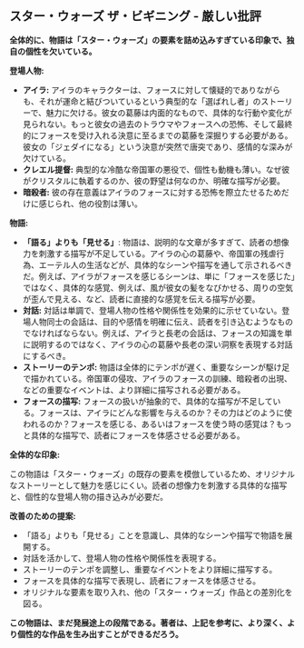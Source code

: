 ## スター・ウォーズ ザ・ビギニング - 厳しい批評

**全体的に、物語は「スター・ウォーズ」の要素を詰め込みすぎている印象で、独自の個性を欠いている。** 

**登場人物:**

* **アイラ:** アイラのキャラクターは、フォースに対して懐疑的でありながらも、それが運命と結びついているという典型的な「選ばれし者」のストーリーで、魅力に欠ける。彼女の葛藤は内面的なもので、具体的な行動や変化が見られない。もっと彼女の過去のトラウマやフォースへの恐怖、そして最終的にフォースを受け入れる決意に至るまでの葛藤を深掘りする必要がある。彼女の「ジェダイになる」という決意が突然で唐突であり、感情的な深みが欠けている。
* **クレエル提督:**  典型的な冷酷な帝国軍の悪役で、個性も動機も薄い。なぜ彼がクリスタルに執着するのか、彼の野望は何なのか、明確な描写が必要。
* **暗殺者:**  彼の存在意義はアイラのフォースに対する恐怖を際立たせるためだけに感じられ、他の役割は薄い。

**物語:**

* **「語る」よりも「見せる」**: 物語は、説明的な文章が多すぎて、読者の想像力を刺激する描写が不足している。アイラの心の葛藤や、帝国軍の残虐行為、エーテル人の生活などが、具体的なシーンや描写を通して示されるべきだ。例えば、アイラがフォースを感じるシーンは、単に「フォースを感じた」ではなく、具体的な感覚、例えば、風が彼女の髪をなびかせる、周りの空気が歪んで見える、など、読者に直接的な感覚を伝える描写が必要。
* **対話:** 対話は単調で、登場人物の性格や関係性を効果的に示せていない。登場人物同士の会話は、目的や感情を明確に伝え、読者を引き込むようなものでなければならない。例えば、アイラと長老の会話は、フォースの知識を単に説明するのではなく、アイラの心の葛藤や長老の深い洞察を表現する対話にするべき。
* **ストーリーのテンポ:** 物語は全体的にテンポが遅く、重要なシーンが駆け足で描かれている。帝国軍の侵攻、アイラのフォースの訓練、暗殺者の出現、などの重要なイベントは、より詳細に描写される必要がある。
* **フォースの描写:** フォースの扱いが抽象的で、具体的な描写が不足している。フォースは、アイラにどんな影響を与えるのか？その力はどのように使われるのか？フォースを感じる、あるいはフォースを使う時の感覚は？もっと具体的な描写で、読者にフォースを体感させる必要がある。

**全体的な印象:**

この物語は「スター・ウォーズ」の既存の要素を模倣しているため、オリジナルなストーリーとして魅力を感じにくい。読者の想像力を刺激する具体的な描写と、個性的な登場人物の描き込みが必要だ。

**改善のための提案:**

* 「語る」よりも「見せる」ことを意識し、具体的なシーンや描写で物語を展開する。
* 対話を活かして、登場人物の性格や関係性を表現する。
* ストーリーのテンポを調整し、重要なイベントをより詳細に描写する。
* フォースを具体的な描写で表現し、読者にフォースを体感させる。
* オリジナルな要素を取り入れ、他の「スター・ウォーズ」作品との差別化を図る。

**この物語は、まだ発展途上の段階である。著者は、上記を参考に、より深く、より個性的な作品を生み出すことができるだろう。**
